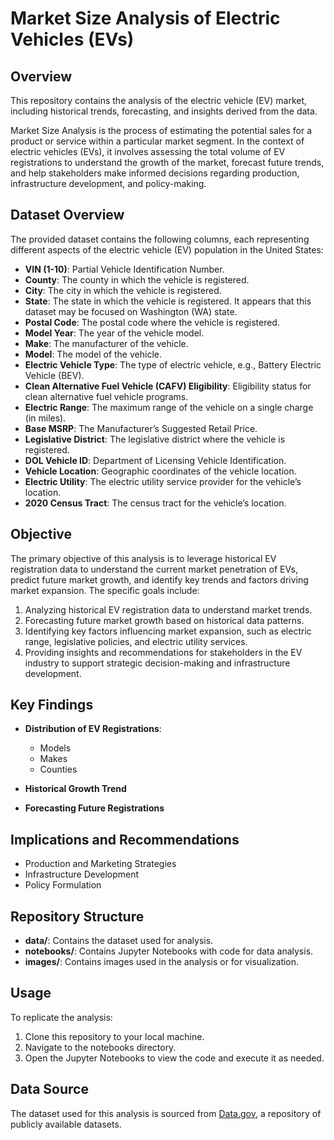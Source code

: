 # Market Size Analysis of Electric Vehicles (EVs)

## Overview

This repository contains the analysis of the electric vehicle (EV) market, including historical trends, forecasting, and insights derived from the data.



Market Size Analysis is the process of estimating the potential sales for a product or service within a particular market segment. In the context of electric vehicles (EVs), it involves assessing the total volume of EV registrations to understand the growth of the market, forecast future trends, and help stakeholders make informed decisions regarding production, infrastructure development, and policy-making.

## Dataset Overview

The provided dataset contains the following columns, each representing different aspects of the electric vehicle (EV) population in the United States:

- **VIN (1-10)**: Partial Vehicle Identification Number.
- **County**: The county in which the vehicle is registered.
- **City**: The city in which the vehicle is registered.
- **State**: The state in which the vehicle is registered. It appears that this dataset may be focused on Washington (WA) state.
- **Postal Code**: The postal code where the vehicle is registered.
- **Model Year**: The year of the vehicle model.
- **Make**: The manufacturer of the vehicle.
- **Model**: The model of the vehicle.
- **Electric Vehicle Type**: The type of electric vehicle, e.g., Battery Electric Vehicle (BEV).
- **Clean Alternative Fuel Vehicle (CAFV) Eligibility**: Eligibility status for clean alternative fuel vehicle programs.
- **Electric Range**: The maximum range of the vehicle on a single charge (in miles).
- **Base MSRP**: The Manufacturer’s Suggested Retail Price.
- **Legislative District**: The legislative district where the vehicle is registered.
- **DOL Vehicle ID**: Department of Licensing Vehicle Identification.
- **Vehicle Location**: Geographic coordinates of the vehicle location.
- **Electric Utility**: The electric utility service provider for the vehicle’s location.
- **2020 Census Tract**: The census tract for the vehicle’s location.

## Objective

The primary objective of this analysis is to leverage historical EV registration data to understand the current market penetration of EVs, predict future market growth, and identify key trends and factors driving market expansion. The specific goals include:

1. Analyzing historical EV registration data to understand market trends.
2. Forecasting future market growth based on historical data patterns.
3. Identifying key factors influencing market expansion, such as electric range, legislative policies, and electric utility services.
4. Providing insights and recommendations for stakeholders in the EV industry to support strategic decision-making and infrastructure development.



## Key Findings

- **Distribution of EV Registrations**: 
  - Models
  - Makes
  - Counties

- **Historical Growth Trend**

- **Forecasting Future Registrations**

## Implications and Recommendations

- Production and Marketing Strategies
- Infrastructure Development
- Policy Formulation

## Repository Structure

- **data/**: Contains the dataset used for analysis.
- **notebooks/**: Contains Jupyter Notebooks with code for data analysis.
- **images/**: Contains images used in the analysis or for visualization.

## Usage

To replicate the analysis:

1. Clone this repository to your local machine.
2. Navigate to the notebooks directory.
3. Open the Jupyter Notebooks to view the code and execute it as needed.

## Data Source
The dataset used for this analysis is sourced from [Data.gov](https://www.data.gov/), a repository of publicly available datasets.
